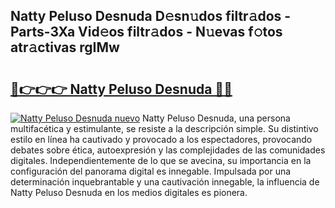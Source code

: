 ## Natty Peluso Desnuda D𝚎sn𝚞dos filtr𝚊dos - Parts-3Xa Vid𝚎os filtr𝚊dos - N𝚞evas f𝚘tos atr𝚊ctivas rgIMw

# <h2><a href="http://mbckny.tromn.icu/?c=Natty+Peluso+Desnuda">🔗👉👉👉 Natty Peluso Desnuda 🔗🔗</a></h2>

[![Natty Peluso Desnuda nuevo](https://i.imgur.com/pEAQMta.gif)](http://mbckny.tromn.icu/?c=Natty+Peluso+Desnuda)
Natty Peluso Desnuda, una persona multifacética y estimulante, se resiste a la descripción simple. Su distintivo estilo en línea ha cautivado y provocado a los espectadores, provocando debates sobre ética, autoexpresión y las complejidades de las comunidades digitales. Independientemente de lo que se avecina, su importancia en la configuración del panorama digital es innegable. Impulsada por una determinación inquebrantable y una cautivación innegable, la influencia de Natty Peluso Desnuda en los medios digitales es pionera.

